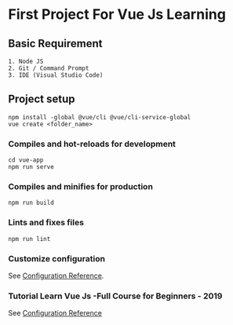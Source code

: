 # First Project For Vue Js Learning

## Basic Requirement
```
1. Node JS
2. Git / Command Prompt
3. IDE (Visual Studio Code)
```

## Project setup
```
npm install -global @vue/cli @vue/cli-service-global
vue create <folder_name>
```

### Compiles and hot-reloads for development
```
cd vue-app
npm run serve
```

### Compiles and minifies for production
```
npm run build
```

### Lints and fixes files
```
npm run lint
```

### Customize configuration
See [Configuration Reference](https://cli.vuejs.org/config/).

### Tutorial Learn Vue Js -Full Course for Beginners - 2019
See [Configuration Reference](https://www.youtube.com/watch?v=4deVCNJq3qc)

